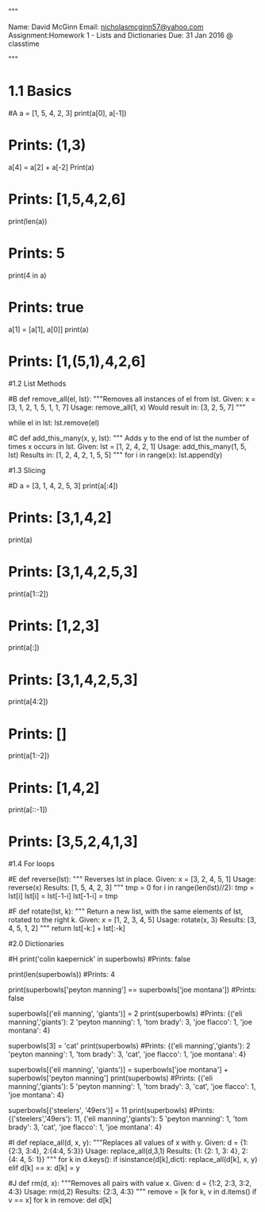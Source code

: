 """

Name: David McGinn
Email: nicholasmcginn57@yahoo.com
Assignment:Homework 1 - Lists and Dictionaries
Due: 31 Jan 2016 @ classtime

"""


# 1.1 Basics

#A
a = [1, 5, 4, 2, 3] 
print(a[0], a[-1])
# Prints: (1,3)

a[4] = a[2] + a[-2]
Print(a)
# Prints: [1,5,4,2,6]

print(len(a))
# Prints: 5

print(4 in a)
# Prints: true

a[1] = [a[1], a[0]]
print(a)
# Prints: [1,(5,1),4,2,6]


#1.2 List Methods

#B
def remove_all(el, lst):
  """Removes all instances of el from lst. 
  Given: x = [3, 1, 2, 1, 5, 1, 1, 7]
  Usage: remove_all(1, x)
  Would result in: [3, 2, 5, 7]
  """

  while el in lst:
    lst.remove(el)

#C
def add_this_many(x, y, lst):
  """ Adds y to the end of lst the number of times x occurs in lst. 
  Given: lst = [1, 2, 4, 2, 1]
  Usage: add_this_many(1, 5, lst)
  Results in: [1, 2, 4, 2, 1, 5, 5]
  """
  for i in range(x):
    lst.append(y)


#1.3 Slicing

#D
a = [3, 1, 4, 2, 5, 3]
print(a[:4])
# Prints: [3,1,4,2]

print(a)
# Prints: [3,1,4,2,5,3]

print(a[1::2])
# Prints: [1,2,3]

print(a[:])
# Prints: [3,1,4,2,5,3]

print(a[4:2])
# Prints: []

print(a[1:-2])
# Prints: [1,4,2]

print(a[::-1])
# Prints: [3,5,2,4,1,3]


#1.4 For loops

#E
def reverse(lst):
  """ Reverses lst in place. 
  Given: x = [3, 2, 4, 5, 1] 
  Usage: reverse(x)
  Results: [1, 5, 4, 2, 3]
  """
  tmp = 0
  for i in range(len(lst)//2):
    tmp = lst[i]
    lst[i] = lst[-1-i]
    lst[-1-i] = tmp

#F
def rotate(lst, k):
  """ Return a new list, with the same elements of lst, rotated to the right k.
  Given: x = [1, 2, 3, 4, 5]
  Usage: rotate(x, 3)
  Results: [3, 4, 5, 1, 2]
  """
  return lst[-k:] + lst[:-k]


#2.0 Dictionaries

#H
print('colin kaepernick' in superbowls)
#Prints: false

print(len(superbowls))
#Prints: 4

print(superbowls['peyton manning'] == superbowls['joe montana'])
#Prints: false

superbowls[('eli manning', 'giants')] = 2
print(superbowls)
#Prints: {('eli manning','giants'): 2 'peyton manning': 1, 'tom brady': 3, 'joe flacco': 1, 'joe montana': 4}

superbowls[3] = 'cat'
print(superbowls)
#Prints: {('eli manning','giants'): 2 'peyton manning': 1, 'tom brady': 3, 'cat',  'joe flacco': 1, 'joe montana': 4}


superbowls[('eli manning', 'giants')] =  superbowls['joe montana'] + superbowls['peyton manning']
print(superbowls)
#Prints: {('eli manning','giants'): 5 'peyton manning': 1, 'tom brady': 3, 'cat',  'joe flacco': 1, 'joe montana': 4}

superbowls[('steelers', '49ers')] = 11
print(superbowls)
#Prints: {('steelers','49ers'): 11, ('eli manning','giants'): 5 'peyton manning': 1, 'tom brady': 3, 'cat',  'joe flacco': 1, 'joe montana': 4}

#I
def replace_all(d, x, y):
  """Replaces all values of x with y. 
  Given: d = {1: {2:3, 3:4}, 2:{4:4, 5:3}} 
  Usage: replace_all(d,3,1)
  Results: {1: {2: 1, 3: 4}, 2: {4: 4, 5: 1}} 
  """
  for k in d.keys():
    if isinstance(d[k],dict):
      replace_all(d[k], x, y)
    elif d[k] == x:
      d[k] = y

      
#J
def rm(d, x):
  """Removes all pairs with value x. 
  Given:  d = {1:2, 2:3, 3:2, 4:3}
  Usage:  rm(d,2)
  Results: {2:3, 4:3}
  """
  remove = [k for k, v in d.items() if v == x]
  for k in remove:
    del d[k]